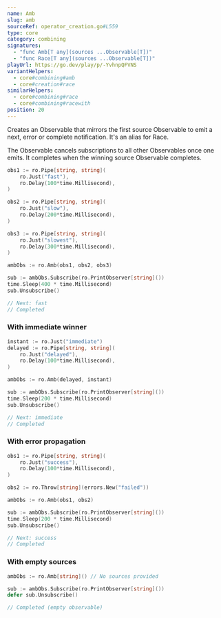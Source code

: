```yaml
---
name: Amb
slug: amb
sourceRef: operator_creation.go#L559
type: core
category: combining
signatures:
  - "func Amb[T any](sources ...Observable[T])"
  - "func Race[T any](sources ...Observable[T])"
playUrl: https://go.dev/play/p/-YvhnpQFVNS
variantHelpers:
  - core#combining#amb
  - core#creation#race
similarHelpers:
  - core#combining#race
  - core#combining#racewith
position: 20
---
```


Creates an Observable that mirrors the first source Observable to emit a next, error or complete notification. It's an alias for Race.

The Observable cancels subscriptions to all other Observables once one emits. It completes when the winning source Observable completes.

```go
obs1 := ro.Pipe[string, string](
    ro.Just("fast"),
    ro.Delay(100*time.Millisecond),
)

obs2 := ro.Pipe[string, string](
    ro.Just("slow"),
    ro.Delay(200*time.Millisecond),
)

obs3 := ro.Pipe[string, string](
    ro.Just("slowest"),
    ro.Delay(300*time.Millisecond),
)

ambObs := ro.Amb(obs1, obs2, obs3)

sub := ambObs.Subscribe(ro.PrintObserver[string]())
time.Sleep(400 * time.Millisecond)
sub.Unsubscribe()

// Next: fast
// Completed
```

### With immediate winner

```go
instant := ro.Just("immediate")
delayed := ro.Pipe[string, string](
    ro.Just("delayed"),
    ro.Delay(100*time.Millisecond),
)

ambObs := ro.Amb(delayed, instant)

sub := ambObs.Subscribe(ro.PrintObserver[string]())
time.Sleep(200 * time.Millisecond)
sub.Unsubscribe()

// Next: immediate
// Completed
```

### With error propagation

```go
obs1 := ro.Pipe[string, string](
    ro.Just("success"),
    ro.Delay(100*time.Millisecond),
)

obs2 := ro.Throw[string](errors.New("failed"))

ambObs := ro.Amb(obs1, obs2)

sub := ambObs.Subscribe(ro.PrintObserver[string]())
time.Sleep(200 * time.Millisecond)
sub.Unsubscribe()

// Next: success
// Completed
```

### With empty sources

```go
ambObs := ro.Amb[string]() // No sources provided

sub := ambObs.Subscribe(ro.PrintObserver[string]())
defer sub.Unsubscribe()

// Completed (empty observable)
```